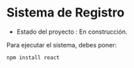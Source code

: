 <h1>Sistema de Registro</h1>

- Estado del proyecto : En construcción. 

Para ejecutar el sistema, debes poner:

  ```npm install react``` 
